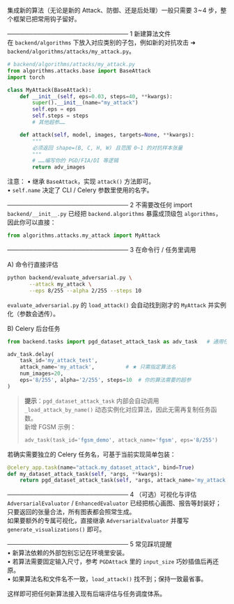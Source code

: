 集成新的算法（无论是新的 Attack、防御、还是后处理）一般只需要 3 ~ 4 步，整个框架已把常用钩子留好。

────────────────────────────
1  新建算法文件  
在 `backend/algorithms` 下放入对应类别的子包，例如新的对抗攻击 ➜ `backend/algorithms/attacks/my_attack.py`。  

```python
# backend/algorithms/attacks/my_attack.py
from algorithms.attacks.base import BaseAttack
import torch

class MyAttack(BaseAttack):
    def __init__(self, eps=0.03, steps=40, **kwargs):
        super().__init__(name="my_attack")
        self.eps = eps
        self.steps = steps
        # 其他超参……

    def attack(self, model, images, targets=None, **kwargs):
        """
        必须返回 shape=(B, C, H, W) 且范围 0~1 的对抗样本张量
        """
        # ……编写你的 PGD/FIA/DI 等逻辑
        return adv_images
```

注意：
• 继承 `BaseAttack`，实现 `attack()` 方法即可。  
• `self.name` 决定了 CLI / Celery 参数里使用的名字。  

────────────────────────────
2  不需要改任何 import  
`backend/__init__.py` 已经把 `backend.algorithms` 暴露成顶级包 `algorithms`，因此你可以直接：

```python
from algorithms.attacks.my_attack import MyAttack
```

────────────────────────────
3  在命令行 / 任务里调用  

A) 命令行直接评估  
```bash
python backend/evaluate_adversarial.py \
       --attack my_attack \
       --eps 8/255 --alpha 2/255 --steps 10
```
`evaluate_adversarial.py` 的 `load_attack()` 会自动找到刚才的 `MyAttack` 并实例化（参数会透传）。

B) Celery 后台任务  
```python
from backend.tasks import pgd_dataset_attack_task as adv_task   # 通用任务，现已支持多算法

adv_task.delay(
    task_id='my_attack_test',
    attack_name='my_attack',          # ★ 只需指定算法名
    num_images=20,
    eps='8/255', alpha='2/255', steps=10  # 你的算法需要的超参
)
```

> **提示**：`pgd_dataset_attack_task` 内部会自动调用 `_load_attack_by_name()` 动态实例化对应算法，因此无需再复制任务函数。  
> 新增 FGSM 示例：
> ```python
> adv_task(task_id='fgsm_demo', attack_name='fgsm', eps='8/255')
> ```

若确实需要独立的 Celery 任务名，可基于当前实现简单包装：
```python
@celery_app.task(name="attack.my_dataset_attack", bind=True)
def my_dataset_attack_task(self, *args, **kwargs):
    return pgd_dataset_attack_task(self, *args, attack_name='my_attack', **kwargs)
```

────────────────────────────
4  （可选）可视化与评估  
`AdversarialEvaluator` / `EnhancedEvaluator` 已经把核心画图、报告等封装好；  
只要返回的张量合法，所有图表都会照常生成。  
如果要额外的专属可视化，直接继承 `AdversarialEvaluator` 并覆写 `generate_visualizations()` 即可。

────────────────────────────
5  常见踩坑提醒  
• 新算法依赖的外部包别忘记在环境里安装。  
• 若算法需要固定输入尺寸，参考 `PGDAttack` 里的 `input_size` 巧妙插值后再还原。  
• 如果算法名和文件名不一致，`load_attack()` 找不到；保持一致最省事。

这样即可把任何新算法接入现有后端评估与任务调度体系。